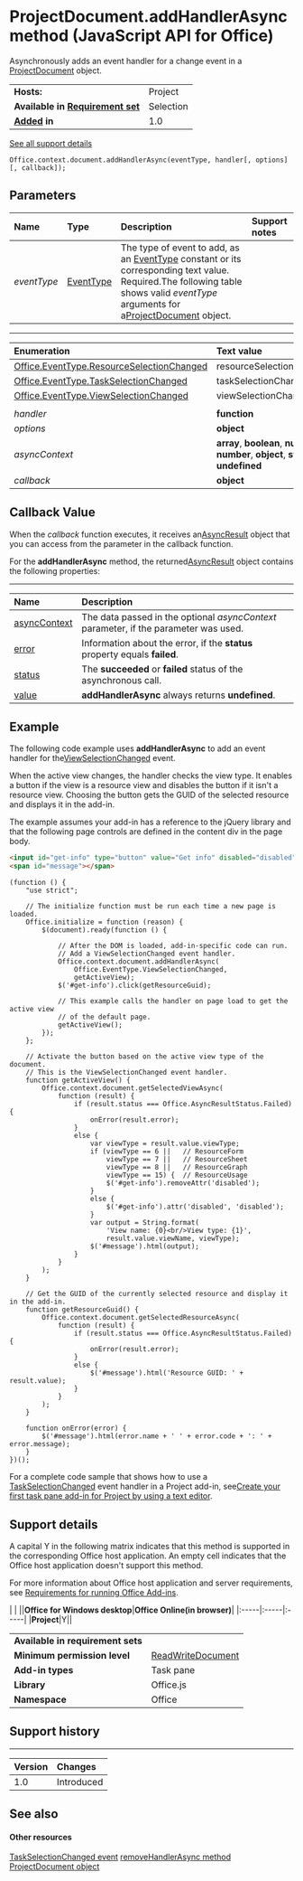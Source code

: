 
# ProjectDocument.addHandlerAsync method (JavaScript API for Office)
Asynchronously adds an event handler for a change event in a [ProjectDocument](../reference/shared/projectdocument/projectdocument-object.md) object.

|||
|:-----|:-----|
|**Hosts:**|Project|
|**Available in [Requirement set](http://msdn.microsoft.com/library/6b6702f2-b0a5-46ab-a356-8dda897ca8ae%28Office.15%29.aspx)**|Selection|
|**[Added](#bk_history) in**|1.0|
[See all support details](#bk_support)

```
Office.context.document.addHandlerAsync(eventType, handler[, options][, callback]);
```


## Parameters



|**Name**|**Type**|**Description**|**Support notes**|
|:-----|:-----|:-----|:-----|
| _eventType_|[EventType](../reference/enumerations/eventtype-enumeration.md)|The type of event to add, as an [EventType](../reference/enumerations/eventtype-enumeration.md) constant or its corresponding text value. Required.The following table shows valid  _eventType_ arguments for a[ProjectDocument](../reference/shared/projectdocument/projectdocument-object.md) object.
****


|**Enumeration**|**Text value**|
|:-----|:-----|
|[Office.EventType.ResourceSelectionChanged](../reference/shared/projectdocument/resourceselectionchanged-event.md)|resourceSelectionChanged|
|[Office.EventType.TaskSelectionChanged](../reference/shared/projectdocument/taskselectionchanged-event.md)|taskSelectionChanged|
|[Office.EventType.ViewSelectionChanged](../reference/shared/projectdocument/viewselectionchanged-event.md)|viewSelectionChanged|
||
| _handler_|**function**|The name of the event handler. Required.||
| _options_|**object**|Specifies any of the following [optional parameters](http://msdn.microsoft.com/library/7fe6bb42-3178-4d96-85f5-af5caea7b950%28Office.15%29.aspx#AsyncProgramming_OptionalParameters).||
| _asyncContext_|**array**,  **boolean**,  **null**,  **number**,  **object**, **string**, or  **undefined**|A user-defined item of any type that is returned in the  **AsyncResult** object without being altered.||
| _callback_|**object**|A function that is invoked when the callback returns, whose only parameter is of type  **AsyncResult**.||

## Callback Value

When the  _callback_ function executes, it receives an[AsyncResult](../reference/shared/asyncresult-object.md) object that you can access from the parameter in the callback function.

For the  **addHandlerAsync** method, the returned[AsyncResult](../reference/shared/asyncresult-object.md) object contains the following properties:


****


|**Name**|**Description**|
|:-----|:-----|
|[asyncContext](../reference/shared/asyncresult/asynccontext-property.md)|The data passed in the optional  _asyncContext_ parameter, if the parameter was used.|
|[error](../reference/shared/asyncresult/error-property.md)|Information about the error, if the  **status** property equals **failed**.|
|[status](../reference/shared/asyncresult/status-property.md)|The  **succeeded** or **failed** status of the asynchronous call.|
|[value](../reference/shared/asyncresult/value-property.md)|**addHandlerAsync** always returns **undefined**.|

## Example

The following code example uses  **addHandlerAsync** to add an event handler for the[ViewSelectionChanged](../reference/shared/projectdocument/viewselectionchanged-event.md) event.

When the active view changes, the handler checks the view type. It enables a button if the view is a resource view and disables the button if it isn't a resource view. Choosing the button gets the GUID of the selected resource and displays it in the add-in.

The example assumes your add-in has a reference to the jQuery library and that the following page controls are defined in the content div in the page body.




```HTML
<input id="get-info" type="button" value="Get info" disabled="disabled" /><br />
<span id="message"></span>
```




```
(function () {
    "use strict";

    // The initialize function must be run each time a new page is loaded.
    Office.initialize = function (reason) {
        $(document).ready(function () {

            // After the DOM is loaded, add-in-specific code can run.
            // Add a ViewSelectionChanged event handler.
            Office.context.document.addHandlerAsync(
                Office.EventType.ViewSelectionChanged,
                getActiveView);
            $('#get-info').click(getResourceGuid);

            // This example calls the handler on page load to get the active view
            // of the default page.
            getActiveView();
        });
    };

    // Activate the button based on the active view type of the document.
    // This is the ViewSelectionChanged event handler.
    function getActiveView() {
        Office.context.document.getSelectedViewAsync(
            function (result) {
                if (result.status === Office.AsyncResultStatus.Failed) {
                    onError(result.error);
                }
                else {
                    var viewType = result.value.viewType;
                    if (viewType == 6 ||   // ResourceForm
                        viewType == 7 ||   // ResourceSheet
                        viewType == 8 ||   // ResourceGraph
                        viewType == 15) {  // ResourceUsage
                        $('#get-info').removeAttr('disabled');
                    }
                    else {
                        $('#get-info').attr('disabled', 'disabled');
                    }
                    var output = String.format(
                        'View name: {0}<br/>View type: {1}',
                        result.value.viewName, viewType);
                    $('#message').html(output);
                }
            }
        );
    }

    // Get the GUID of the currently selected resource and display it in the add-in.
    function getResourceGuid() {
        Office.context.document.getSelectedResourceAsync(
            function (result) {
                if (result.status === Office.AsyncResultStatus.Failed) {
                    onError(result.error);
                }
                else {
                    $('#message').html('Resource GUID: ' + result.value);
                }
            }
        );
    }

    function onError(error) {
        $('#message').html(error.name + ' ' + error.code + ': ' + error.message);
    }
})();
```

For a complete code sample that shows how to use a [TaskSelectionChanged](../reference/shared/projectdocument/taskselectionchanged-event.md) event handler in a Project add-in, see[Create your first task pane add-in for Project by using a text editor](http://msdn.microsoft.com/library/f6ab544a-a841-4f1b-b0c4-5001b33bba01%28Office.15%29.aspx).


## Support details
<a name="bk_support"> </a>

A capital Y in the following matrix indicates that this method is supported in the corresponding Office host application. An empty cell indicates that the Office host application doesn't support this method.

For more information about Office host application and server requirements, see [Requirements for running Office Add-ins](http://msdn.microsoft.com/library/67340567-bb9a-498c-96d3-3f52f28c16bc%28Office.15%29.aspx).


|
|
||**Office for Windows desktop**|**Office Online(in browser)**|
|:-----|:-----|:-----|
|**Project**|Y||

|||
|:-----|:-----|
|**Available in requirement sets**||
|**Minimum permission level**|[ReadWriteDocument](http://msdn.microsoft.com/library/da2efadc-4ebf-45fe-be39-397ac1eb1dbd%28Office.15%29.aspx)|
|**Add-in types**|Task pane|
|**Library**|Office.js|
|**Namespace**|Office|

## Support history
<a name="bk_history"> </a>


****


|**Version**|**Changes**|
|:-----|:-----|
|1.0|Introduced|

## See also
<a name="bk_history"> </a>


#### Other resources


[TaskSelectionChanged event](../reference/shared/projectdocument/taskselectionchanged-event.md)
[removeHandlerAsync method](../reference/shared/projectdocument/addhandlerasync-method.md)
[ProjectDocument object](../reference/shared/projectdocument/projectdocument-object.md)
